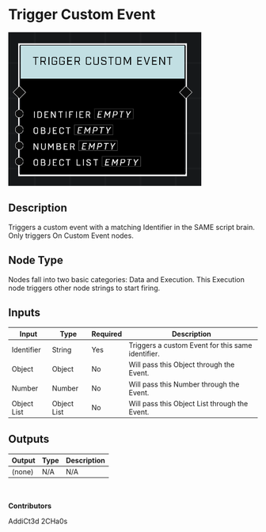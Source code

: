 # Trigger Custom Event
![](../../../.gitbook/assets/trigger-custom-event.png)
## Description
Triggers a custom event with a matching Identifier in the SAME script brain. Only triggers On Custom Event nodes.

## Node Type
Nodes fall into two basic categories: Data and Execution. This Execution node triggers other node strings to start firing.

## Inputs
| Input | Type | Required | Description |
|------------------|------------------|----------|--------------------------------------------------------------|
| Identifier | String | Yes | Triggers a custom Event for this same identifier. |
| Object | Object | No | Will pass this Object through the Event. |
| Number | Number | No | Will pass this Number through the Event. |
| Object List | Object List | No | Will pass this Object List through the Event. |

## Outputs
| Output | Type | Description |
|------------------|------------------|--------------------------------------------------------------|
| (none) | N/A  | N/A  |

\
\
**Contributors**

AddiCt3d 2CHa0s